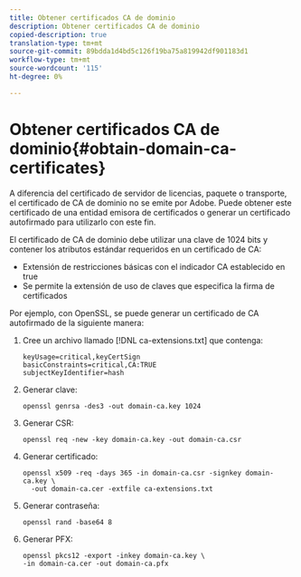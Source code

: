 ```yaml
---
title: Obtener certificados CA de dominio
description: Obtener certificados CA de dominio
copied-description: true
translation-type: tm+mt
source-git-commit: 89bdda1d4bd5c126f19ba75a819942df901183d1
workflow-type: tm+mt
source-wordcount: '115'
ht-degree: 0%

---
```



# Obtener certificados CA de dominio{#obtain-domain-ca-certificates}

A diferencia del certificado de servidor de licencias, paquete o transporte, el certificado de CA de dominio no se emite por Adobe. Puede obtener este certificado de una entidad emisora de certificados o generar un certificado autofirmado para utilizarlo con este fin.

El certificado de CA de dominio debe utilizar una clave de 1024 bits y contener los atributos estándar requeridos en un certificado de CA:

* Extensión de restricciones básicas con el indicador CA establecido en true
* Se permite la extensión de uso de claves que especifica la firma de certificados

Por ejemplo, con OpenSSL, se puede generar un certificado de CA autofirmado de la siguiente manera:

1. Cree un archivo llamado [!DNL ca-extensions.txt] que contenga:

   ```
   keyUsage=critical,keyCertSign  
   basicConstraints=critical,CA:TRUE  
   subjectKeyIdentifier=hash 
   ```

1. Generar clave:

   ```
   openssl genrsa -des3 -out domain-ca.key 1024 
   ```

1. Generar CSR:

   ```
   openssl req -new -key domain-ca.key -out domain-ca.csr 
   ```

1. Generar certificado:

   ```
   openssl x509 -req -days 365 -in domain-ca.csr -signkey domain-ca.key \ 
     -out domain-ca.cer -extfile ca-extensions.txt 
   ```

1. Generar contraseña:

   ```
   openssl rand -base64 8 
   ```

1. Generar PFX:

   ```
   openssl pkcs12 -export -inkey domain-ca.key \ 
   -in domain-ca.cer -out domain-ca.pfx
   ```

